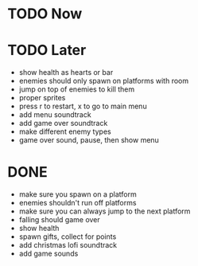# TODO Now

# TODO Later
- show health as hearts or bar
- enemies should only spawn on platforms with room
- jump on top of enemies to kill them
- proper sprites
- press r to restart, x to go to main menu
- add menu soundtrack
- add game over soundtrack
- make different enemy types
- game over sound, pause, then show menu

# DONE
- make sure you spawn on a platform
- enemies shouldn't run off platforms
- make sure you can always jump to the next platform
- falling should game over
- show health
- spawn gifts, collect for points
- add christmas lofi soundtrack
- add game sounds
